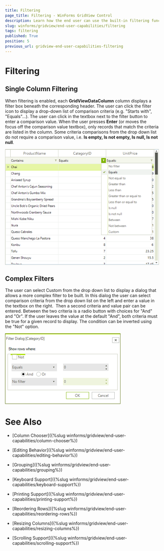 ```yaml
---
title: Filtering
page_title: Filtering - WinForms GridView Control
description: Learn how the end user can use the built-in filtering functionality in WinForms GridView. 
slug: winforms/gridview/end-user-capabilities/filtering
tags: filtering
published: True
position: 5
previous_url: gridview-end-user-capabilities-filtering
---
```


# Filtering

## Single Column Filtering

When filtering is enabled, each __GridViewDataColumn__ column displays a filter box beneath the corresponding header. The user can click the filter icon to display a drop-down list of comparison criteria (e.g. "Starts with", "Equals"...). The user can click in the textbox next to the filter button to enter a comparison value. When the user presses __Enter__ (or moves the focus off the comparison value textbox), only records that match the criteria are listed in the column. Some criteria comparisons from the drop down list do not require a comparison value, i.e. __Is empty, Is not empty, Is null, Is not null__.

![gridview-end-user-capabilities-filtering 001](images/gridview-end-user-capabilities-filtering001.png)

## Complex Filters

The user can select Custom from the drop down list to display a dialog that allows a more complex filter to be built. In this dialog the user can select comparison criteria from the drop down list on the left and enter a value in the textbox on the right.  Then a second criteria and value pair can be entered. Between the two criteria is a radio button with choices for "And" and "Or". If the user leaves the value at the default "And", both criteria must be true for a given record to display. The condition can be inverted using the
"Not" option.

![gridview-end-user-capabilities-filtering 002](images/gridview-end-user-capabilities-filtering002.png)
# See Also
* [Column Chooser]({%slug winforms/gridview/end-user-capabilities/column-chooser%})

* [Editing Behavior]({%slug winforms/gridview/end-user-capabilities/editing-behavior%})

* [Grouping]({%slug winforms/gridview/end-user-capabilities/grouping%})

* [Keyboard Support]({%slug winforms/gridview/end-user-capabilities/keyboard-support%})

* [Printing Support]({%slug winforms/gridview/end-user-capabilities/printing-support%})

* [Reordering Rows]({%slug winforms/gridview/end-user-capabilities/reordering-rows%})

* [Resizing Columns]({%slug winforms/gridview/end-user-capabilities/resizing-columns%})

* [Scrolling Support]({%slug winforms/gridview/end-user-capabilities/scrolling-support%})


